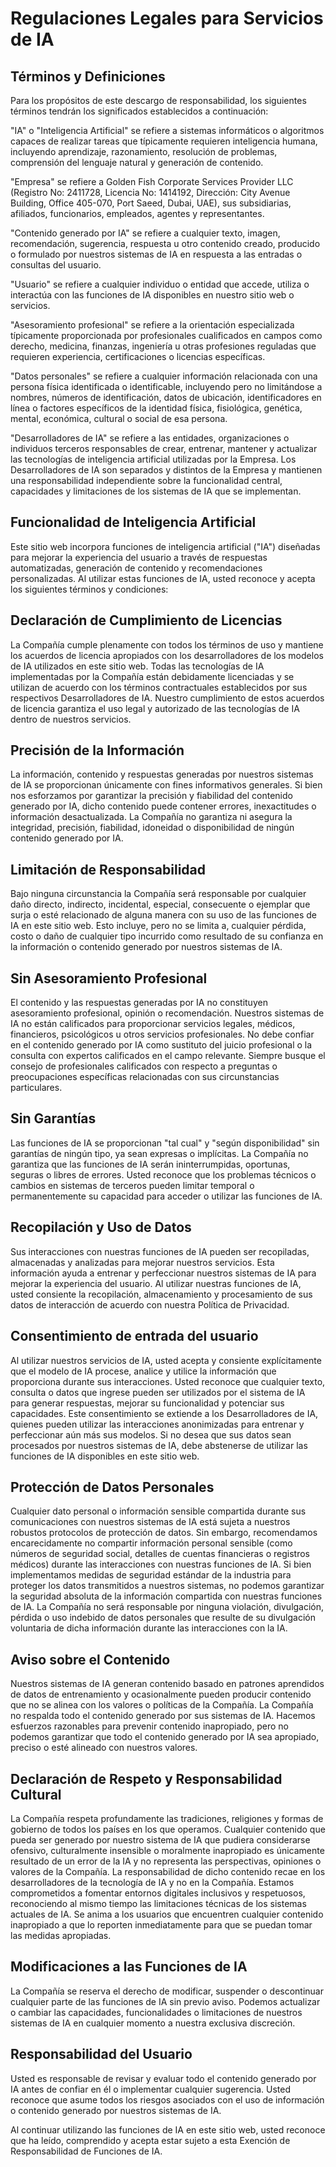 # Regulaciones Legales para Servicios de IA

## Términos y Definiciones

Para los propósitos de este descargo de responsabilidad, los siguientes términos tendrán los significados establecidos a continuación:

"IA" o "Inteligencia Artificial" se refiere a sistemas informáticos o algoritmos capaces de realizar tareas que típicamente requieren inteligencia humana, incluyendo aprendizaje, razonamiento, resolución de problemas, comprensión del lenguaje natural y generación de contenido.

"Empresa" se refiere a Golden Fish Corporate Services Provider LLC (Registro No: 2411728, Licencia No: 1414192, Dirección: City Avenue Building, Office 405-070, Port Saeed, Dubai, UAE), sus subsidiarias, afiliados, funcionarios, empleados, agentes y representantes.

"Contenido generado por IA" se refiere a cualquier texto, imagen, recomendación, sugerencia, respuesta u otro contenido creado, producido o formulado por nuestros sistemas de IA en respuesta a las entradas o consultas del usuario.

"Usuario" se refiere a cualquier individuo o entidad que accede, utiliza o interactúa con las funciones de IA disponibles en nuestro sitio web o servicios.

"Asesoramiento profesional" se refiere a la orientación especializada típicamente proporcionada por profesionales cualificados en campos como derecho, medicina, finanzas, ingeniería u otras profesiones reguladas que requieren experiencia, certificaciones o licencias específicas.

"Datos personales" se refiere a cualquier información relacionada con una persona física identificada o identificable, incluyendo pero no limitándose a nombres, números de identificación, datos de ubicación, identificadores en línea o factores específicos de la identidad física, fisiológica, genética, mental, económica, cultural o social de esa persona.

"Desarrolladores de IA" se refiere a las entidades, organizaciones o individuos terceros responsables de crear, entrenar, mantener y actualizar las tecnologías de inteligencia artificial utilizadas por la Empresa. Los Desarrolladores de IA son separados y distintos de la Empresa y mantienen una responsabilidad independiente sobre la funcionalidad central, capacidades y limitaciones de los sistemas de IA que se implementan.

## Funcionalidad de Inteligencia Artificial

Este sitio web incorpora funciones de inteligencia artificial ("IA") diseñadas para mejorar la experiencia del usuario a través de respuestas automatizadas, generación de contenido y recomendaciones personalizadas. Al utilizar estas funciones de IA, usted reconoce y acepta los siguientes términos y condiciones:

## Declaración de Cumplimiento de Licencias

La Compañía cumple plenamente con todos los términos de uso y mantiene los acuerdos de licencia apropiados con los desarrolladores de los modelos de IA utilizados en este sitio web. Todas las tecnologías de IA implementadas por la Compañía están debidamente licenciadas y se utilizan de acuerdo con los términos contractuales establecidos por sus respectivos Desarrolladores de IA. Nuestro cumplimiento de estos acuerdos de licencia garantiza el uso legal y autorizado de las tecnologías de IA dentro de nuestros servicios.

## Precisión de la Información

La información, contenido y respuestas generadas por nuestros sistemas de IA se proporcionan únicamente con fines informativos generales. Si bien nos esforzamos por garantizar la precisión y fiabilidad del contenido generado por IA, dicho contenido puede contener errores, inexactitudes o información desactualizada. La Compañía no garantiza ni asegura la integridad, precisión, fiabilidad, idoneidad o disponibilidad de ningún contenido generado por IA.

## Limitación de Responsabilidad

Bajo ninguna circunstancia la Compañía será responsable por cualquier daño directo, indirecto, incidental, especial, consecuente o ejemplar que surja o esté relacionado de alguna manera con su uso de las funciones de IA en este sitio web. Esto incluye, pero no se limita a, cualquier pérdida, costo o daño de cualquier tipo incurrido como resultado de su confianza en la información o contenido generado por nuestros sistemas de IA.

## Sin Asesoramiento Profesional

El contenido y las respuestas generadas por IA no constituyen asesoramiento profesional, opinión o recomendación. Nuestros sistemas de IA no están calificados para proporcionar servicios legales, médicos, financieros, psicológicos u otros servicios profesionales. No debe confiar en el contenido generado por IA como sustituto del juicio profesional o la consulta con expertos calificados en el campo relevante. Siempre busque el consejo de profesionales calificados con respecto a preguntas o preocupaciones específicas relacionadas con sus circunstancias particulares.

## Sin Garantías

Las funciones de IA se proporcionan "tal cual" y "según disponibilidad" sin garantías de ningún tipo, ya sean expresas o implícitas. La Compañía no garantiza que las funciones de IA serán ininterrumpidas, oportunas, seguras o libres de errores. Usted reconoce que los problemas técnicos o cambios en sistemas de terceros pueden limitar temporal o permanentemente su capacidad para acceder o utilizar las funciones de IA.

## Recopilación y Uso de Datos

Sus interacciones con nuestras funciones de IA pueden ser recopiladas, almacenadas y analizadas para mejorar nuestros servicios. Esta información ayuda a entrenar y perfeccionar nuestros sistemas de IA para mejorar la experiencia del usuario. Al utilizar nuestras funciones de IA, usted consiente la recopilación, almacenamiento y procesamiento de sus datos de interacción de acuerdo con nuestra Política de Privacidad.

## Consentimiento de entrada del usuario

Al utilizar nuestros servicios de IA, usted acepta y consiente explícitamente que el modelo de IA procese, analice y utilice la información que proporciona durante sus interacciones. Usted reconoce que cualquier texto, consulta o datos que ingrese pueden ser utilizados por el sistema de IA para generar respuestas, mejorar su funcionalidad y potenciar sus capacidades. Este consentimiento se extiende a los Desarrolladores de IA, quienes pueden utilizar las interacciones anonimizadas para entrenar y perfeccionar aún más sus modelos. Si no desea que sus datos sean procesados por nuestros sistemas de IA, debe abstenerse de utilizar las funciones de IA disponibles en este sitio web.

## Protección de Datos Personales

Cualquier dato personal o información sensible compartida durante sus comunicaciones con nuestros sistemas de IA está sujeta a nuestros robustos protocolos de protección de datos. Sin embargo, recomendamos encarecidamente no compartir información personal sensible (como números de seguridad social, detalles de cuentas financieras o registros médicos) durante las interacciones con nuestras funciones de IA. Si bien implementamos medidas de seguridad estándar de la industria para proteger los datos transmitidos a nuestros sistemas, no podemos garantizar la seguridad absoluta de la información compartida con nuestras funciones de IA. La Compañía no será responsable por ninguna violación, divulgación, pérdida o uso indebido de datos personales que resulte de su divulgación voluntaria de dicha información durante las interacciones con la IA.

## Aviso sobre el Contenido

Nuestros sistemas de IA generan contenido basado en patrones aprendidos de datos de entrenamiento y ocasionalmente pueden producir contenido que no se alinea con los valores o políticas de la Compañía. La Compañía no respalda todo el contenido generado por sus sistemas de IA. Hacemos esfuerzos razonables para prevenir contenido inapropiado, pero no podemos garantizar que todo el contenido generado por IA sea apropiado, preciso o esté alineado con nuestros valores.

## Declaración de Respeto y Responsabilidad Cultural

La Compañía respeta profundamente las tradiciones, religiones y formas de gobierno de todos los países en los que operamos. Cualquier contenido que pueda ser generado por nuestro sistema de IA que pudiera considerarse ofensivo, culturalmente insensible o moralmente inapropiado es únicamente resultado de un error de la IA y no representa las perspectivas, opiniones o valores de la Compañía. La responsabilidad de dicho contenido recae en los desarrolladores de la tecnología de IA y no en la Compañía. Estamos comprometidos a fomentar entornos digitales inclusivos y respetuosos, reconociendo al mismo tiempo las limitaciones técnicas de los sistemas actuales de IA. Se anima a los usuarios que encuentren cualquier contenido inapropiado a que lo reporten inmediatamente para que se puedan tomar las medidas apropiadas.

## Modificaciones a las Funciones de IA

La Compañía se reserva el derecho de modificar, suspender o descontinuar cualquier parte de las funciones de IA sin previo aviso. Podemos actualizar o cambiar las capacidades, funcionalidades o limitaciones de nuestros sistemas de IA en cualquier momento a nuestra exclusiva discreción.

## Responsabilidad del Usuario

Usted es responsable de revisar y evaluar todo el contenido generado por IA antes de confiar en él o implementar cualquier sugerencia. Usted reconoce que asume todos los riesgos asociados con el uso de información o contenido generado por nuestros sistemas de IA.

Al continuar utilizando las funciones de IA en este sitio web, usted reconoce que ha leído, comprendido y acepta estar sujeto a esta Exención de Responsabilidad de Funciones de IA.
